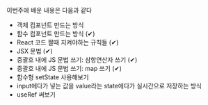 이번주에 배운 내용은 다음과 같다
- 객체 컴포넌트 만드는 방식
- 함수 컴포넌트 만드는 방식 (✔)
- React 코드 짤때 지켜야하는 규칙들 (✔)
- JSX 문법 (✔)
- 중괄호 내에 JS 문법 쓰기: 삼항연산자 쓰기 (✔)
- 중괄호 내에 JS 문법 쓰기: map 쓰기 (✔)
- 함수형 setState 사용해보기
- input에다가 넣는 값을 value라는 state에다가 실시간으로 저장하는 방식
- useRef 써보기